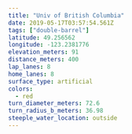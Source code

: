 ```yaml
---
title: "Univ of British Columbia"
date: 2019-05-17T03:57:54.561Z
tags: ["double-barrel"]
latitude: 49.256562
longitude: -123.2381776
elevation_meters: 91
distance_meters: 400
lap_lanes: 8
home_lanes: 8
surface_type: artificial
colors:
  - red
turn_diameter_meters: 72.6
turn_radius_b_meters: 36.98
steeple_water_location: outside
---
```


